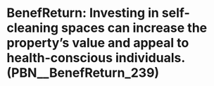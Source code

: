 # BenefReturn: __Investing in self-cleaning spaces can increase the property’s value and appeal to health-conscious individuals.__ (PBN__BenefReturn_239)

